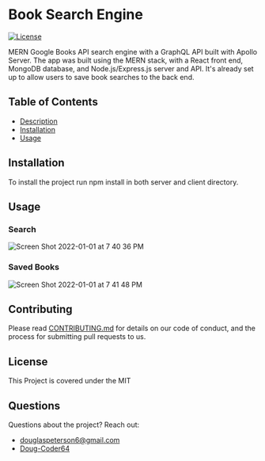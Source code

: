 
# Book Search Engine
  
[![License](https://img.shields.io/badge/License-MIT-blue.svg)](https://opensource.org/licenses/MIT)

MERN Google Books API search engine with a GraphQL API built with Apollo Server. The app was built using the MERN stack, with a React front end, MongoDB database, and Node.js/Express.js server and API. It's already set up to allow users to save book searches to the back end.
  
## Table of Contents
* [Description](#Book_Search_Engine)
* [Installation](#Installation)
* [Usage](#Usage)
 
## Installation 
To install the project run npm install in both server and client directory. 

## Usage 
 
### Search 
![Screen Shot 2022-01-01 at 7 40 36 PM](https://user-images.githubusercontent.com/85598391/147863842-d1e2f206-2e19-4ae9-9b42-6fa6efd554b8.png)

### Saved Books
![Screen Shot 2022-01-01 at 7 41 48 PM](https://user-images.githubusercontent.com/85598391/147863856-87605211-14da-4904-b587-360f1bdfedd8.png)


 ## Contributing

Please read [CONTRIBUTING.md](https://github.com/Doug-Coder64/book-search-engine/blob/main/Contributing.mdec426) for details on our code of conduct, and the process for submitting pull requests to us.

  ## License 
 This Project is covered under the MIT

  ## Questions 
 Questions about the project? 
 Reach out: 
 * [douglaspeterson6@gmail.com](mailto:douglaspeterson6@gmail.com) 
 * [Doug-Coder64](https://github.com/Doug-Coder64)
  
